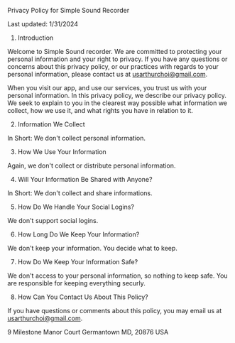 Privacy Policy for Simple Sound Recorder

Last updated: 1/31/2024

1. Introduction

Welcome to Simple Sound recorder. We are committed to protecting your personal information and your right to privacy. If you have any questions or concerns about this privacy policy, or our practices with regards to your personal information, please contact us at usarthurchoi@gmail.com.

When you visit our app, and use our services, you trust us with your personal information. In this privacy policy, we describe our privacy policy. We seek to explain to you in the clearest way possible what information we collect, how we use it, and what rights you have in relation to it.

2. Information We Collect

In Short: We  don't collect personal information.

3. How We Use Your Information

Again, we don't collect or distribute personal information. 

4. Will Your Information Be Shared with Anyone?

In Short: We don't collect and share informations.

5. How Do We Handle Your Social Logins?
   
We don't support social logins.

6. How Long Do We Keep Your Information?

We don't keep your information. You decide what to keep.

7. How Do We Keep Your Information Safe?

We don't access to your personal information, so nothing to keep safe. You are responsible for keeping everything securly. 

8. How Can You Contact Us About This Policy?

If you have questions or comments about this policy, you may email us at usarthurchoi@gmail.com.

9 Milestone Manor Court
Germantown MD, 20876
USA
